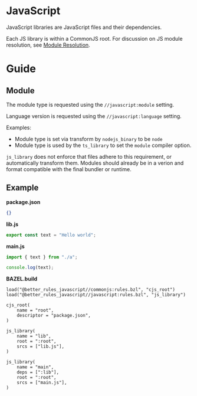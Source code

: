 # JavaScript

JavaScript libraries are JavaScript files and their dependencies.

Each JS library is within a CommonJS root. For discussion on JS module
resolution, see [Module Resolution](module.md).

<!-- START doctoc -->
<!-- END doctoc -->

# Guide

## Module

The module type is requested using the `//javascript:module` setting.

Language version is requested using the `//javascript:language` setting.

Examples:

- Module type is set via transform by `nodejs_binary` to be `node`
- Module type is used by the `ts_library` to set the `module` compiler option.

`js_library` does not enforce that files adhere to this requirement, or
automatically transform them. Modules should already be in a verion and format
compatible with the final bundler or runtime.

## Example

**package.json**

```json
{}
```

**lib.js**

```js
export const text = "Hello world";
```

**main.js**

```js
import { text } from "./a";

console.log(text);
```

**BAZEL.build**

```bzl
load("@better_rules_javascript//commonjs:rules.bzl", "cjs_root")
load("@better_rules_javascript//javascript:rules.bzl", "js_library")

cjs_root(
    name = "root",
    descriptor = "package.json",
)

js_library(
    name = "lib",
    root = ":root",
    srcs = ["lib.js"],
)

js_library(
    name = "main",
    deps = [":lib"],
    root = ":root",
    srcs = ["main.js"],
)
```
